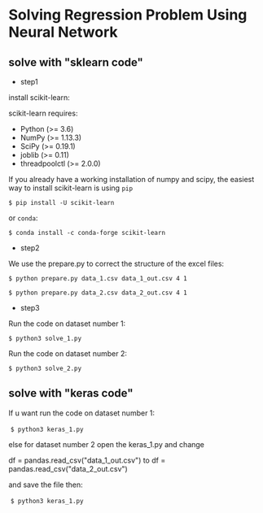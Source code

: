 # Solving Regression Problem Using Neural Network

## solve with "sklearn code"

-  step1

  install scikit-learn:

  scikit-learn requires:

  - Python (>= 3.6)
  - NumPy (>= 1.13.3)
  - SciPy (>= 0.19.1)
  - joblib (>= 0.11)
  - threadpoolctl (>= 2.0.0)

  If you already have a working installation of numpy and scipy, the easiest way to install scikit-learn is using `pip`

  `$ pip install -U scikit-learn`

  or `conda`:

  `$ conda install -c conda-forge scikit-learn`

-  step2

  We use the prepare.py to correct the structure of the excel files:

  `$ python prepare.py data_1.csv data_1_out.csv 4 1`

  `$ python prepare.py data_2.csv data_2_out.csv 4 1`

-  step3

  Run the code on dataset number 1:

  `$ python3 solve_1.py`

  Run the code on dataset number 2:

  `$ python3 solve_2.py`

## solve with "keras code"

 If u want run the code on dataset number 1:

​		`$ python3 keras_1.py`

 else for dataset number 2 open the keras_1.py and change

 df = pandas.read_csv("data_1_out.csv") to df = pandas.read_csv("data_2_out.csv") 

 and save the file then:

​	  `$ python3 keras_1.py`




